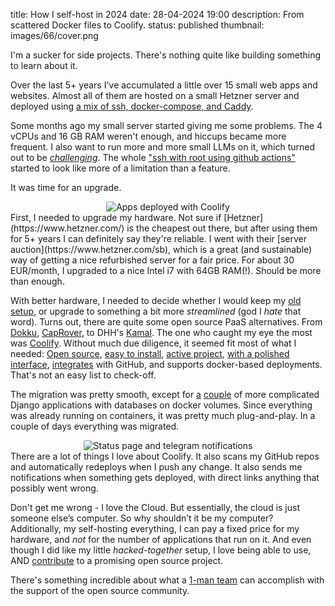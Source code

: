 title: How I self-host in 2024
date: 28-04-2024 19:00
description: From scattered Docker files to Coolify. 
status: published
thumbnail: images/66/cover.png

I'm a sucker for side projects. There's nothing quite like building something to learn about it.

Over the last 5+ years I've accumulated a little over 15 small web apps and websites. Almost all of them are hosted on a small Hetzner server and deployed using [a mix of ssh, docker-compose, and Caddy]({filename}/posts/41-down-from-the-cloud.md). 

Some months ago my small server started giving me some problems. The 4 vCPUs and 16 GB RAM weren't enough, and hiccups became more frequent. I also want to run more and more small LLMs on it, which turned out to be _[challenging](https://github.com/duarteocarmo/lusiaidas/blob/master/app.py#L1)_. The whole ["ssh with root using github actions"](https://github.com/duarteocarmo/governosombra/blob/master/.github/workflows/workflow.yml) started to look like more of a limitation than a feature. 

It was time for an upgrade.
<center>
<img src="{static}/images/66/apps.png" alt="Apps deployed with Coolify" style="max-width:100%;border-radius: 2px">
</center>
First, I needed to upgrade my hardware. Not sure if [Hetzner](https://www.hetzner.com/) is the cheapest out there, but after using them for 5+ years I can definitely say they're reliable. I went with their [server auction](https://www.hetzner.com/sb), which is a great (and sustainable) way of getting a nice refurbished server for a fair price. For about 30 EUR/month, I upgraded to a nice Intel i7 with 64GB RAM(!). Should be more than enough.

With better hardware, I needed to decide whether I would keep my [old setup]({filename}/posts/41-down-from-the-cloud.md), or upgrade to something a bit more _streamlined_ (god I _hate_ that word). Turns out, there are quite some open source PaaS alternatives. From [Dokku](https://dokku.com/), [CapRover](https://caprover.com/), to DHH's [Kamal](https://kamal-deploy.org/). The one who caught my eye the most was [Coolify](https://coolify.io/). Without much due diligence, it seemed fit most of what I needed: [Open source](https://github.com/coollabsio/coolify), [easy to install](https://coolify.io/docs/installation), [active project](https://github.com/coollabsio/coolify/commits/main/), [with a polished interface](https://coolify.io/docs/screenshots), [integrates](https://coolify.io/docs/knowledge-base/git/github/integration) with GitHub, and supports docker-based deployments. That's not an easy list to check-off.

The migration was pretty smooth, except for [a](https://aicoverlettercreator.com/) [couple](https://infrequent.app/) of more complicated Django applications with databases on docker volumes. Since everything was already running on containers, it was pretty much plug-and-play. In a couple of days everything was migrated. 
<center>
<img src="{static}/images/66/kuma.png" alt="Status page and telegram notifications" style="max-width:100%;border-radius: 2px">
</center>
There are a lot of things I love about Coolify. It also scans my GitHub repos and automatically redeploys when I push any change. It also sends me notifications when something gets deployed, with direct links anything that possibly went wrong. 

Don't get me wrong - I love the Cloud. But essentially, the cloud is just someone else’s computer. So why shouldn’t it be my computer? Additionally, my self-hosting everything, I can pay a fixed price for my hardware, and _not_ for the number of applications that run on it. And even though I did like my little _hacked-together_ setup, I love being able to use, AND [contribute](https://github.com/coollabsio/coolify/pull/2028) to a promising open source project. 

There's something incredible about what a [1-man team](https://github.com/andrasbacsai) can accomplish with the support of the open source community.
